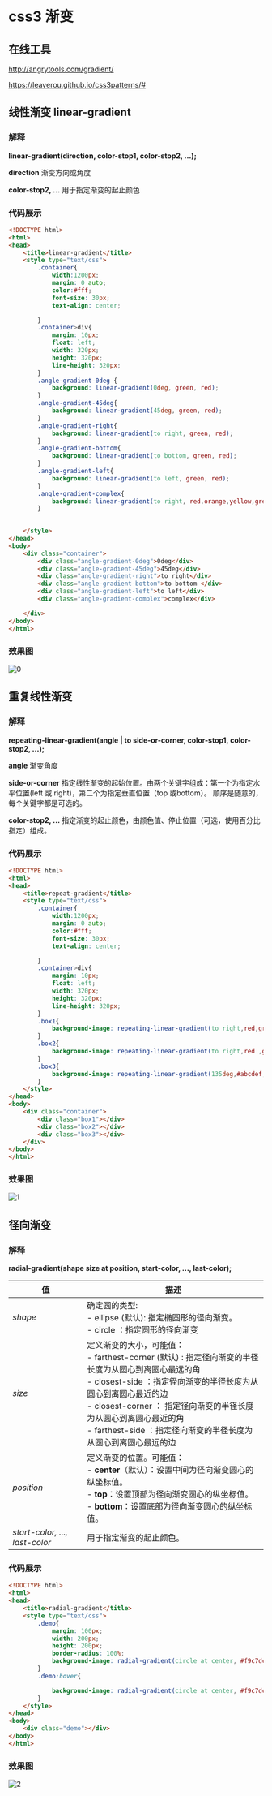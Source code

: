 # css3 渐变

## 在线工具

<http://angrytools.com/gradient/>

<https://leaverou.github.io/css3patterns/#>

## 线性渐变 linear-gradient

### 解释

**linear-gradient(direction, color-stop1, color-stop2, ...);**

**direction** 渐变方向或角度

**color-stop2, ...** 用于指定渐变的起止颜色

### 代码展示

```html
<!DOCTYPE html>
<html>
<head>
	<title>linear-gradient</title>
	<style type="text/css">
		.container{
			width:1200px;
			margin: 0 auto;
			color:#fff;
			font-size: 30px;
			text-align: center;

		}
		.container>div{
			margin: 10px;
			float: left;
			width: 320px;
			height: 320px;
			line-height: 320px;
		}
		.angle-gradient-0deg {
			background: linear-gradient(0deg, green, red);
		}
		.angle-gradient-45deg{
			background: linear-gradient(45deg, green, red);
		}
		.angle-gradient-right{
			background: linear-gradient(to right, green, red);
		}
		.angle-gradient-bottom{
			background: linear-gradient(to bottom, green, red);
		}
		.angle-gradient-left{
			background: linear-gradient(to left, green, red);
		}
		.angle-gradient-complex{
			background: linear-gradient(to right, red,orange,yellow,green,blue,indigo,violet);
		}

		
	</style>
</head>
<body>
	<div class="container">
		<div class="angle-gradient-0deg">0deg</div>
		<div class="angle-gradient-45deg">45deg</div>
		<div class="angle-gradient-right">to right</div>
		<div class="angle-gradient-bottom">to bottom </div>
		<div class="angle-gradient-left">to left</div>
		<div class="angle-gradient-complex">complex</div>

	</div>
</body>
</html>
```

### 效果图

![0](./assets/0.png)



## 重复线性渐变

### 解释

**repeating-linear-gradient(angle | to side-or-corner, color-stop1, color-stop2, ...);**

**angle** 渐变角度

**side-or-corner** 指定线性渐变的起始位置。由两个关键字组成：第一个为指定水平位置(left 或 right)，第二个为指定垂直位置（top 或bottom）。 顺序是随意的，每个关键字都是可选的。

**color-stop2, ...** 指定渐变的起止颜色，由颜色值、停止位置（可选，使用百分比指定）组成。

### 代码展示

```html
<!DOCTYPE html>
<html>
<head>
	<title>repeat-gradient</title>
	<style type="text/css">
		.container{
			width:1200px;
			margin: 0 auto;
			color:#fff;
			font-size: 30px;
			text-align: center;

		}
		.container>div{
			margin: 10px;
			float: left;
			width: 320px;
			height: 320px;
			line-height: 320px;
		}
		.box1{
			background-image: repeating-linear-gradient(to right,red,green,blue);
		}
		.box2{
			background-image: repeating-linear-gradient(to right,red ,green 20px,blue 50px);
		}
		.box3{
			background-image: repeating-linear-gradient(135deg,#abcdef,#abcdef .25em, #58a, #58a .75em);
		}
	</style>
</head>
<body>
	<div class="container">
		<div class="box1"></div>
		<div class="box2"></div>
		<div class="box3"></div>
	</div>
</body>
</html>
```

### 效果图

![1](./assets/1.png)

## 径向渐变

### 解释 

**radial-gradient(shape size at position, start-color, ..., last-color);**

| 值                             | 描述                                                         |
| ------------------------------ | ------------------------------------------------------------ |
| *shape*                        | 确定圆的类型:<br />- ellipse (默认): 指定椭圆形的径向渐变。<br />- circle ：指定圆形的径向渐变 |
| *size*                         | 定义渐变的大小，可能值：<br />- farthest-corner (默认) : 指定径向渐变的半径长度为从圆心到离圆心最远的角<br />- closest-side ：指定径向渐变的半径长度为从圆心到离圆心最近的边<br />- closest-corner ： 指定径向渐变的半径长度为从圆心到离圆心最近的角<br />- farthest-side ：指定径向渐变的半径长度为从圆心到离圆心最远的边 |
| *position*                     | 定义渐变的位置。可能值：<br />- **center**（默认）：设置中间为径向渐变圆心的纵坐标值。<br />- **top**：设置顶部为径向渐变圆心的纵坐标值。<br />- **bottom**：设置底部为径向渐变圆心的纵坐标值。 |
| *start-color, ..., last-color* | 用于指定渐变的起止颜色。                                     |

### 代码展示

```html
<!DOCTYPE html>
<html>
<head>
	<title>radial-gradient</title>
	<style type="text/css">
		.demo{
			margin: 100px;
			width: 200px;
			height: 200px;
			border-radius: 100%;
			background-image: radial-gradient(circle at center, #f9c7dc,#5950ec,#04164a);
		}
		.demo:hover{

			background-image: radial-gradient(circle at center, #f9c7dc,#e982ad,#ec568c);
		}
	</style>
</head>
<body>
	<div class="demo"></div>
</body>
</html>
```

### 效果图

![2](./assets/2.png)

